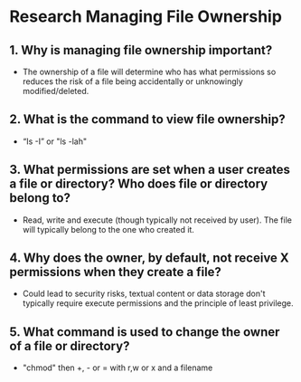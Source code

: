 # Research Managing File Ownership

## 1. Why is managing file ownership important?
- The ownership of a file will determine who has what permissions so reduces the risk of a file being accidentally or unknowingly modified/deleted.

## 2. What is the command to view file ownership?
 - “Is -I” or "ls -lah"

## 3. What permissions are set when a user creates a file or directory? Who does file or directory belong to?
- Read, write and execute (though typically not received by user). The file will typically belong to the one who created it.

## 4. Why does the owner, by default, not receive X permissions when they create a file?
- Could lead to security risks, textual content or data storage don't typically require execute permissions and the principle of least privilege.

## 5. What command is used to change the owner of a file or directory?
- "chmod" then +, - or = with r,w or x and a filename